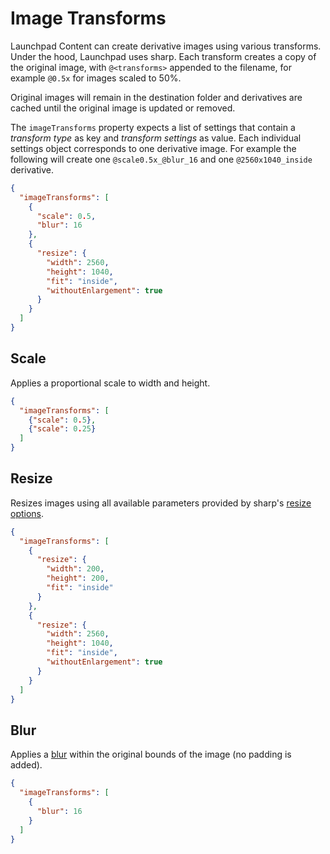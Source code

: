 # Image Transforms

Launchpad Content can create derivative images using various transforms. Under the hood, Launchpad uses sharp. Each transform creates a copy of the original image, with `@<transforms>` appended to the filename, for example `@0.5x` for images scaled to 50%.

Original images will remain in the destination folder and derivatives are cached until the original image is updated or removed.

The `imageTransforms` property expects a list of settings that contain a *transform type* as key and *transform settings* as value. Each individual settings object corresponds to one derivative image. For example the following will create one `@scale0.5x_@blur_16` and one `@2560x1040_inside` derivative.

```json
{
  "imageTransforms": [
    {
      "scale": 0.5,
      "blur": 16
    },
    {
      "resize": {
        "width": 2560,
        "height": 1040,
        "fit": "inside",
        "withoutEnlargement": true
      }
    }
  ]
}
```

## Scale

Applies a proportional scale to width and height.

```json
{
  "imageTransforms": [
    {"scale": 0.5},
    {"scale": 0.25}
  ]
}
```

## Resize

Resizes images using all available parameters provided by sharp's [resize options](https://sharp.pixelplumbing.com/api-resize#parameters).

```json
{
  "imageTransforms": [
    {
      "resize": {
        "width": 200,
        "height": 200,
        "fit": "inside"
      }
    },
    {
      "resize": {
        "width": 2560,
        "height": 1040,
        "fit": "inside",
        "withoutEnlargement": true
      }
    }
  ]
}
```

## Blur

Applies a [blur](https://sharp.pixelplumbing.com/api-operation#blur) within the original bounds of the image (no padding is added).

```json
{
  "imageTransforms": [
    {
      "blur": 16
    }
  ]
}
```